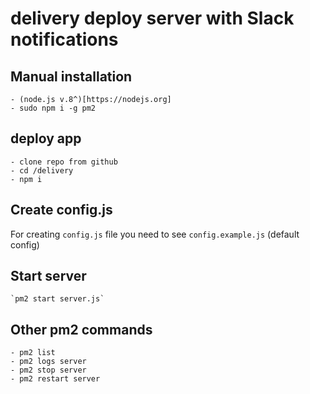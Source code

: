 # delivery deploy server with Slack notifications

## Manual installation 
	- (node.js v.8^)[https://nodejs.org]
	- sudo npm i -g pm2

## deploy app
    - clone repo from github
	- cd /delivery
	- npm i

## Create config.js 
For creating `config.js` file you need to see `config.example.js` (default config)

## Start server
    `pm2 start server.js`

## Other pm2 commands
    - pm2 list
    - pm2 logs server
    - pm2 stop server
    - pm2 restart server
